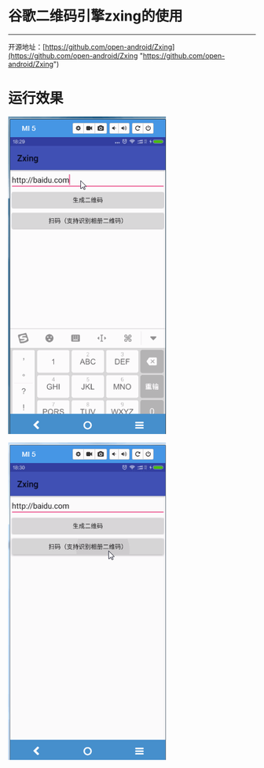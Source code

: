 # 谷歌二维码引擎zxing的使用
---
开源地址：[https://github.com/open-android/Zxing](https://github.com/open-android/Zxing "https://github.com/open-android/Zxing")

# 运行效果

![](screenshot1.gif)

![](screenshot2.gif)

